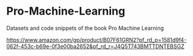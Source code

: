 # Pro-Machine-Learning
Datasets and code snippets of the book Pro Machine Learning

https://www.amazon.com/gp/product/B07F61GRN2?pf_rd_p=1581d9f4-062f-453c-b69e-0f3e00ba2652&pf_rd_r=J4Q5T743BMTTDNTEBSGZ
